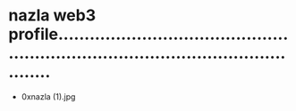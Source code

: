 # nazla web3 profile.........................................................................................................
- 0xnazla (1).jpg

